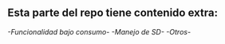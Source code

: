 ## Esta parte del repo tiene contenido extra:

*-Funcionalidad bajo consumo-*
*-Manejo de SD-*
*-Otros-*